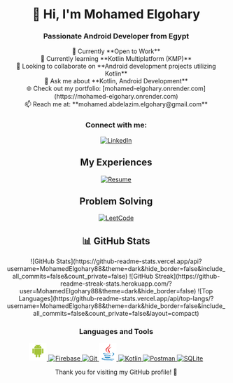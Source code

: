 <h1 align="center">👋 Hi, I'm Mohamed Elgohary</h1>
<h3 align="center">Passionate Android Developer from Egypt</h3>

<p align="center">
  🔭 Currently **Open to Work**<br>
  🌱 Currently learning **Kotlin Multiplatform (KMP)**<br>
  👯 Looking to collaborate on **Android development projects utilizing Kotlin**<br>
  💬 Ask me about **Kotlin, Android Development**<br>
  🌐 Check out my portfolio: [mohamed-elgohary.onrender.com](https://mohamed-elgohary.onrender.com)<br>
  📫 Reach me at: **mohamed.abdelazim.elgohary@gmail.com**
</p>

<h3 align="center">Connect with me:</h3>
<p align="center">
  <a href="https://www.linkedin.com/in/mohamed-elgohary8" target="_blank" rel="noreferrer">
    <img src="https://img.shields.io/badge/LinkedIn-%230077B5.svg?logo=linkedin&logoColor=white" alt="LinkedIn" />
  </a>
</p>

<h2 align="center">My Experiences</h2>
<p align="center">
  <a href="https://www.canva.com/design/DAFweHjHgvo/U4kr7aIQ5jIbWmEg-Oj-2A/edit?utm_content=DAFweHjHgvo&utm_campaign=designshare&utm_medium=link2&utm_source=sharebutton" target="_blank" rel="noreferrer">
    <img src="https://github.com/nomi811/clickable-icons-to-readme/assets/87489620/a46f5ac0-c37d-46ad-97e3-d1991b2c90ca" alt="Resume" width="100" />
  </a>
</p>

<h2 align="center">Problem Solving</h2>
<p align="center">
  <a href="https://leetcode.com/u/mohamedelgohary88/" target="_blank" rel="noreferrer">
    <img src="https://github.com/nomi811/clickable-icons-to-readme/assets/87489620/21894d4d-10bf-46d5-8f8b-995b03c1a789" alt="LeetCode" width="100" />
  </a>
</p>

<h2 align="center">📊 GitHub Stats</h2>
<p align="center">
  ![GitHub Stats](https://github-readme-stats.vercel.app/api?username=MohamedElgohary88&theme=dark&hide_border=false&include_all_commits=false&count_private=false)
  ![GitHub Streak](https://github-readme-streak-stats.herokuapp.com/?user=MohamedElgohary88&theme=dark&hide_border=false)
  ![Top Languages](https://github-readme-stats.vercel.app/api/top-langs/?username=MohamedElgohary88&theme=dark&hide_border=false&include_all_commits=false&count_private=false&layout=compact)
</p>

<h3 align="center">Languages and Tools</h3>
<p align="center">
  <a href="https://developer.android.com" target="_blank" rel="noreferrer">
    <img src="https://raw.githubusercontent.com/devicons/devicon/master/icons/android/android-original-wordmark.svg" alt="Android" width="40" height="40" />
  </a>
  <a href="https://firebase.google.com/" target="_blank" rel="noreferrer">
    <img src="https://www.vectorlogo.zone/logos/firebase/firebase-icon.svg" alt="Firebase" width="40" height="40" />
  </a>
  <a href="https://git-scm.com/" target="_blank" rel="noreferrer">
    <img src="https://www.vectorlogo.zone/logos/git-scm/git-scm-icon.svg" alt="Git" width="40" height="40" />
  </a>
  <a href="https://www.java.com" target="_blank" rel="noreferrer">
    <img src="https://raw.githubusercontent.com/devicons/devicon/master/icons/java/java-original.svg" alt="Java" width="40" height="40" />
  </a>
  <a href="https://kotlinlang.org" target="_blank" rel="noreferrer">
    <img src="https://www.vectorlogo.zone/logos/kotlinlang/kotlinlang-icon.svg" alt="Kotlin" width="40" height="40" />
  </a>
  <a href="https://postman.com" target="_blank" rel="noreferrer">
    <img src="https://www.vectorlogo.zone/logos/getpostman/getpostman-icon.svg" alt="Postman" width="40" height="40" />
  </a>
  <a href="https://www.sqlite.org/" target="_blank" rel="noreferrer">
    <img src="https://www.vectorlogo.zone/logos/sqlite/sqlite-icon.svg" alt="SQLite" width="40" height="40" />
  </a>
</p>

<p align="center">
  Thank you for visiting my GitHub profile! 🚀
</p>
